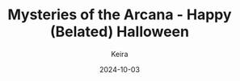---
title: 'Mysteries of the Arcana - Happy (Belated) Halloween'
alt: 'Mysteries of the Arcana'
date: '2024-10-03'
author: 'Keira'
artist: 'Keira'
---